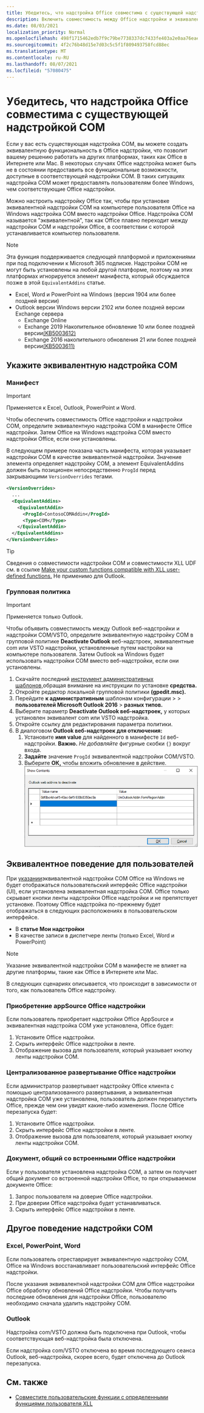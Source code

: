 ```yaml
---
title: Убедитесь, что надстройка Office совместима с существующей надстройкой COM
description: Включить совместимость между Office надстройки и эквивалентной надстройки COM.
ms.date: 08/03/2021
localization_priority: Normal
ms.openlocfilehash: 498f1715462edb7f9c79be7738337dc7433fe403a2e0aa76eae81b4516af9caa
ms.sourcegitcommit: 4f2c76b48d15e7d03c5c5f1f809493758fcd88ec
ms.translationtype: MT
ms.contentlocale: ru-RU
ms.lasthandoff: 08/07/2021
ms.locfileid: "57080475"
---
```

# <a name="make-your-office-add-in-compatible-with-an-existing-com-add-in"></a>Убедитесь, что надстройка Office совместима с существующей надстройкой COM

Если у вас есть существующая надстройка COM, вы можете создать эквивалентную функциональность в Office надстройки, что позволит вашему решению работать на других платформах, таких как Office в Интернете или Mac. В некоторых случаях Office надстройка может быть не в состоянии предоставить все функциональные возможности, доступные в соответствующей надстройки COM. В таких ситуациях надстройка COM может предоставлять пользователям более Windows, чем соответствующие Office надстройки.

Можно настроить надстройку Office так, чтобы при установке эквивалентной надстройки COM на компьютере пользователя Office на Windows надстройка COM вместо надстройки Office. Надстройка COM называется "эквивалентной", так как Office плавно переходит между надстройки COM и надстройки Office, в соответствии с которой устанавливается компьютер пользователя.

> [!NOTE]
> Эта функция поддерживается следующей платформой и приложениями при под подключении к Microsoft 365 подписке. Надстройки COM не могут быть установлены на любой другой платформе, поэтому на этих платформах игнорируется элемент манифеста, который обсуждается позже в этой `EquivalentAddins` статье.
>
> - Excel, Word и PowerPoint на Windows (версия 1904 или более поздней версии)
> - Outlook версии Windows версии 2102 или более поздней версии Exchange сервера
>   - Exchange Online
>   - Exchange 2019 Накопительное обновление 10 или более поздней версии[(KB5003612)](https://support.microsoft.com/topic/cumulative-update-10-for-exchange-server-2019-kb5003612-b1434cad-3fbc-4dc3-844d-82568e8d4344)
>   - Exchange 2016 накопительного обновления 21 или более поздней версии[(KB5003611)](https://support.microsoft.com/topic/cumulative-update-21-for-exchange-server-2016-kb5003611-b7ba1656-abba-4a0b-9be9-dac45095d969)

## <a name="specify-an-equivalent-com-add-in"></a>Укажите эквивалентную надстройка COM

### <a name="manifest"></a>Манифест

> [!IMPORTANT]
> Применяется к Excel, Outlook, PowerPoint и Word.

Чтобы обеспечить совместимость Office надстройки и надстройки COM, определите эквивалентную надстройка COM в манифесте Office надстройки. [](add-in-manifests.md) Затем Office на Windows надстройка COM вместо надстройки Office, если они установлены.

В следующем примере показана часть манифеста, которая указывает надстройки COM в качестве эквивалентной надстройки. Значение элемента определяет надстройку COM, а элемент EquivalentAddins должен быть позиционен непосредственно `ProgId` перед закрывающими [](../reference/manifest/equivalentaddins.md) `VersionOverrides` тегами.

```xml
<VersionOverrides>
  ...
  <EquivalentAddins>
    <EquivalentAddin>
      <ProgId>ContosoCOMAddin</ProgId>
      <Type>COM</Type>
    </EquivalentAddin>
  </EquivalentAddins>
</VersionOverrides>
```

> [!TIP]
> Сведения о совместимости надстройки COM и совместимости XLL UDF см. в ссылке [Make your custom functions compatible with XLL user-defined functions.](../excel/make-custom-functions-compatible-with-xll-udf.md) Не применимо для Outlook.

### <a name="group-policy"></a>Групповая политика

> [!IMPORTANT]
> Применяется только Outlook.

Чтобы объявить совместимость между Outlook веб-надстройки и надстройки COM/VSTO, определите эквивалентную надстройку COM в групповой политике **Deactivate Outlook** веб-надстроек, эквивалентные com или VSTO надстройки, установленные путем настройки на компьютере пользователя. Затем Outlook на Windows будет использовать надстройки COM вместо веб-надстройки, если они установлены.

1. Скачайте последний [инструмент административных шаблонов,](https://www.microsoft.com/download/details.aspx?id=49030)обращая внимание на инструкции по установке **средства.**
1. Откройте редактор локальной групповой политики **(gpedit.msc).**
1. Перейдите **к административным** шаблонам конфигурации  >     >  **пользователей Microsoft Outlook 2016**  >  **разных типов.**
1. Выберите параметр **Deactivate Outlook веб-надстроек,** у которых установлен эквивалент com или VSTO надстройка.
1. Откройте ссылку для редактирования параметра политики.
1. В диалоговом **Outlook веб-надстроек для отключения:**
    1. Установите **имя value** для найденного в манифесте `Id` веб-надстройки. **Важно.** *Не добавляйте* фигурные скобки `{}` вокруг входа.
    1. **Задайте** значение `ProgId` эквивалентной надстройки COM/VSTO.
    1. Выберите **ОК,** чтобы вложить обновление в действие.
    ![Снимок экрана, показывающий диалоговое окно "Outlook веб-надстроек для деактивации".](../images/outlook-deactivate-gpo-dialog.png)

## <a name="equivalent-behavior-for-users"></a>Эквивалентное поведение для пользователей

При [указании](#specify-an-equivalent-com-add-in)эквивалентной надстройки COM Office на Windows не будет отображаться пользовательский интерфейс Office надстройки (UI), если установлена эквивалентная надстройка COM. Office только скрывает кнопки ленты надстройки Office надстройки и не препятствует установке. Поэтому Office надстройка по-прежнему будет отображаться в следующих расположениях в пользовательском интерфейсе.

- В **статье Мои надстройки**
- В качестве записи в диспетчере ленты (только Excel, Word и PowerPoint)

> [!NOTE]
> Указание эквивалентной надстройки COM в манифесте не влияет на другие платформы, такие как Office в Интернете или Mac.

В следующих сценариях описывается, что происходит в зависимости от того, как пользователь Office надстройку.

### <a name="appsource-acquisition-of-an-office-add-in"></a>Приобретение appSource Office надстройки

Если пользователь приобретает надстройки Office AppSource и эквивалентная надстройка COM уже установлена, Office будет:

1. Установите Office надстройки.
2. Скрыть интерфейс Office надстройки в ленте.
3. Отображение вызова для пользователя, который указывает кнопку ленты надстройки COM.

### <a name="centralized-deployment-of-office-add-in"></a>Централизованное развертывание Office надстройки

Если администратор развертывает надстройку Office клиента с помощью централизованного развертывания, а эквивалентная надстройка COM уже установлена, пользователь должен перезапустить Office, прежде чем они увидят какие-либо изменения. После Office перезапуска будет:

1. Установите Office надстройки.
2. Скрыть интерфейс Office надстройки в ленте.
3. Отображение вызова для пользователя, который указывает кнопку ленты надстройки COM.

### <a name="document-shared-with-embedded-office-add-in"></a>Документ, общий со встроенными Office надстройки

Если у пользователя установлена надстройка COM, а затем он получает общий документ со встроенной надстройки Office, то при открываемом документе Office:

1. Запрос пользователя на доверие Office надстройки.
2. При доверии Office надстройка будет устанавливаться.
3. Скрыть интерфейс Office надстройки в ленте.

## <a name="other-com-add-in-behavior"></a>Другое поведение надстройки COM

### <a name="excel-powerpoint-word"></a>Excel, PowerPoint, Word

Если пользователь отреставрирует эквивалентную надстройку COM, Office на Windows восстанавливает пользовательский интерфейс Office надстройки.

После указания эквивалентной надстройки COM для Office надстройки Office обработку обновлений Office надстройки. Чтобы получить последние обновления для надстройки Office, пользователю необходимо сначала удалить надстройку COM.

### <a name="outlook"></a>Outlook

Надстройка com/VSTO должна быть подключена при Outlook, чтобы соответствующая веб-надстройка была отключена.

Если надстройка com/VSTO отключена во время последующего сеанса Outlook, веб-надстройка, скорее всего, будет отключена до Outlook перезапуска.

## <a name="see-also"></a>См. также

- [Совместите пользовательские функции с определенными функциями пользователя XLL](../excel/make-custom-functions-compatible-with-xll-udf.md)

